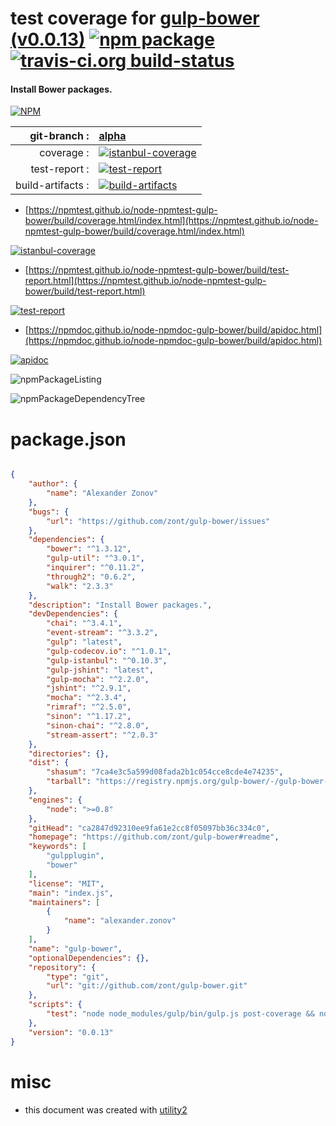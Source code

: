 # test coverage for  [gulp-bower (v0.0.13)](https://github.com/zont/gulp-bower#readme)  [![npm package](https://img.shields.io/npm/v/npmtest-gulp-bower.svg?style=flat-square)](https://www.npmjs.org/package/npmtest-gulp-bower) [![travis-ci.org build-status](https://api.travis-ci.org/npmtest/node-npmtest-gulp-bower.svg)](https://travis-ci.org/npmtest/node-npmtest-gulp-bower)
#### Install Bower packages.

[![NPM](https://nodei.co/npm/gulp-bower.png?downloads=true&downloadRank=true&stars=true)](https://www.npmjs.com/package/gulp-bower)

| git-branch : | [alpha](https://github.com/npmtest/node-npmtest-gulp-bower/tree/alpha)|
|--:|:--|
| coverage : | [![istanbul-coverage](https://npmtest.github.io/node-npmtest-gulp-bower/build/coverage.badge.svg)](https://npmtest.github.io/node-npmtest-gulp-bower/build/coverage.html/index.html)|
| test-report : | [![test-report](https://npmtest.github.io/node-npmtest-gulp-bower/build/test-report.badge.svg)](https://npmtest.github.io/node-npmtest-gulp-bower/build/test-report.html)|
| build-artifacts : | [![build-artifacts](https://npmtest.github.io/node-npmtest-gulp-bower/glyphicons_144_folder_open.png)](https://github.com/npmtest/node-npmtest-gulp-bower/tree/gh-pages/build)|

- [https://npmtest.github.io/node-npmtest-gulp-bower/build/coverage.html/index.html](https://npmtest.github.io/node-npmtest-gulp-bower/build/coverage.html/index.html)

[![istanbul-coverage](https://npmtest.github.io/node-npmtest-gulp-bower/build/screenCapture.buildCi.browser.%252Ftmp%252Fbuild%252Fcoverage.lib.html.png)](https://npmtest.github.io/node-npmtest-gulp-bower/build/coverage.html/index.html)

- [https://npmtest.github.io/node-npmtest-gulp-bower/build/test-report.html](https://npmtest.github.io/node-npmtest-gulp-bower/build/test-report.html)

[![test-report](https://npmtest.github.io/node-npmtest-gulp-bower/build/screenCapture.buildCi.browser.%252Ftmp%252Fbuild%252Ftest-report.html.png)](https://npmtest.github.io/node-npmtest-gulp-bower/build/test-report.html)

- [https://npmdoc.github.io/node-npmdoc-gulp-bower/build/apidoc.html](https://npmdoc.github.io/node-npmdoc-gulp-bower/build/apidoc.html)

[![apidoc](https://npmdoc.github.io/node-npmdoc-gulp-bower/build/screenCapture.buildCi.browser.%252Ftmp%252Fbuild%252Fapidoc.html.png)](https://npmdoc.github.io/node-npmdoc-gulp-bower/build/apidoc.html)

![npmPackageListing](https://npmtest.github.io/node-npmtest-gulp-bower/build/screenCapture.npmPackageListing.svg)

![npmPackageDependencyTree](https://npmtest.github.io/node-npmtest-gulp-bower/build/screenCapture.npmPackageDependencyTree.svg)



# package.json

```json

{
    "author": {
        "name": "Alexander Zonov"
    },
    "bugs": {
        "url": "https://github.com/zont/gulp-bower/issues"
    },
    "dependencies": {
        "bower": "^1.3.12",
        "gulp-util": "^3.0.1",
        "inquirer": "^0.11.2",
        "through2": "0.6.2",
        "walk": "2.3.3"
    },
    "description": "Install Bower packages.",
    "devDependencies": {
        "chai": "^3.4.1",
        "event-stream": "^3.3.2",
        "gulp": "latest",
        "gulp-codecov.io": "^1.0.1",
        "gulp-istanbul": "^0.10.3",
        "gulp-jshint": "latest",
        "gulp-mocha": "^2.2.0",
        "jshint": "^2.9.1",
        "mocha": "^2.3.4",
        "rimraf": "^2.5.0",
        "sinon": "^1.17.2",
        "sinon-chai": "^2.8.0",
        "stream-assert": "^2.0.3"
    },
    "directories": {},
    "dist": {
        "shasum": "7ca4e3c5a599d08fada2b1c054cce8cde4e74235",
        "tarball": "https://registry.npmjs.org/gulp-bower/-/gulp-bower-0.0.13.tgz"
    },
    "engines": {
        "node": ">=0.8"
    },
    "gitHead": "ca2847d92310ee9fa61e2cc8f05097bb36c334c0",
    "homepage": "https://github.com/zont/gulp-bower#readme",
    "keywords": [
        "gulpplugin",
        "bower"
    ],
    "license": "MIT",
    "main": "index.js",
    "maintainers": [
        {
            "name": "alexander.zonov"
        }
    ],
    "name": "gulp-bower",
    "optionalDependencies": {},
    "repository": {
        "type": "git",
        "url": "git://github.com/zont/gulp-bower.git"
    },
    "scripts": {
        "test": "node node_modules/gulp/bin/gulp.js post-coverage && node node_modules/gulp/bin/gulp.js lint"
    },
    "version": "0.0.13"
}
```



# misc
- this document was created with [utility2](https://github.com/kaizhu256/node-utility2)
